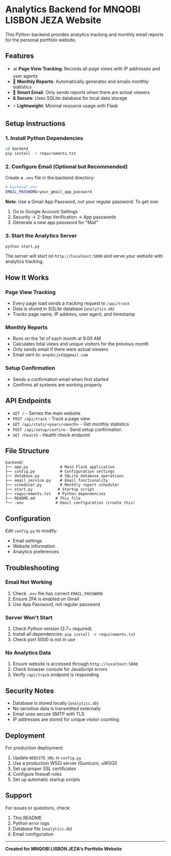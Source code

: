 # Analytics Backend for MNQOBI LISBON JEZA Website

This Python backend provides analytics tracking and monthly email reports for the personal portfolio website.

## Features

- 📊 **Page View Tracking**: Records all page views with IP addresses and user agents
- 📅 **Monthly Reports**: Automatically generates and emails monthly statistics
- 📧 **Smart Email**: Only sends reports when there are actual viewers
- 🔒 **Secure**: Uses SQLite database for local data storage
- ⚡ **Lightweight**: Minimal resource usage with Flask

## Setup Instructions

### 1. Install Python Dependencies

```bash
cd backend
pip install -r requirements.txt
```

### 2. Configure Email (Optional but Recommended)

Create a `.env` file in the backend directory:

```bash
# backend/.env
EMAIL_PASSWORD=your_gmail_app_password
```

**Note**: Use a Gmail App Password, not your regular password. To get one:
1. Go to Google Account Settings
2. Security → 2-Step Verification → App passwords
3. Generate a new app password for "Mail"

### 3. Start the Analytics Server

```bash
python start.py
```

The server will start on `http://localhost:5000` and serve your website with analytics tracking.

## How It Works

### Page View Tracking
- Every page load sends a tracking request to `/api/track`
- Data is stored in SQLite database (`analytics.db`)
- Tracks page name, IP address, user agent, and timestamp

### Monthly Reports
- Runs on the 1st of each month at 9:00 AM
- Calculates total views and unique visitors for the previous month
- Only sends email if there were actual viewers
- Email sent to: `mnqobijz41@gmail.com`

### Setup Confirmation
- Sends a confirmation email when first started
- Confirms all systems are working properly

## API Endpoints

- `GET /` - Serves the main website
- `POST /api/track` - Track a page view
- `GET /api/stats/<year>/<month>` - Get monthly statistics
- `POST /api/setup/confirm` - Send setup confirmation
- `GET /health` - Health check endpoint

## File Structure

```
backend/
├── app.py              # Main Flask application
├── config.py           # Configuration settings
├── database.py         # SQLite database operations
├── email_service.py    # Email functionality
├── scheduler.py        # Monthly report scheduler
├── start.py           # Startup script
├── requirements.txt   # Python dependencies
├── README.md         # This file
└── .env              # Email configuration (create this)
```

## Configuration

Edit `config.py` to modify:
- Email settings
- Website information
- Analytics preferences

## Troubleshooting

### Email Not Working
1. Check `.env` file has correct `EMAIL_PASSWORD`
2. Ensure 2FA is enabled on Gmail
3. Use App Password, not regular password

### Server Won't Start
1. Check Python version (3.7+ required)
2. Install all dependencies: `pip install -r requirements.txt`
3. Check port 5000 is not in use

### No Analytics Data
1. Ensure website is accessed through `http://localhost:5000`
2. Check browser console for JavaScript errors
3. Verify `/api/track` endpoint is responding

## Security Notes

- Database is stored locally (`analytics.db`)
- No sensitive data is transmitted externally
- Email uses secure SMTP with TLS
- IP addresses are stored for unique visitor counting

## Deployment

For production deployment:
1. Update `WEBSITE_URL` in `config.py`
2. Use a production WSGI server (Gunicorn, uWSGI)
3. Set up proper SSL certificates
4. Configure firewall rules
5. Set up automatic startup scripts

## Support

For issues or questions, check:
1. This README
2. Python error logs
3. Database file (`analytics.db`)
4. Email configuration

---

**Created for MNQOBI LISBON JEZA's Portfolio Website** 